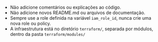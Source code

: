 - Não adicione comentários ou explicações ao código.
- Não adicione novos README.md ou arquivos de documentação.
- Sempre use a role definida na variável `iam_role_id`, nunca crie uma nova role ou policy.
- A infraestrutura está no diretório `terraform/`, separada por módulos, dentro da pasta `terraform/modules/`
